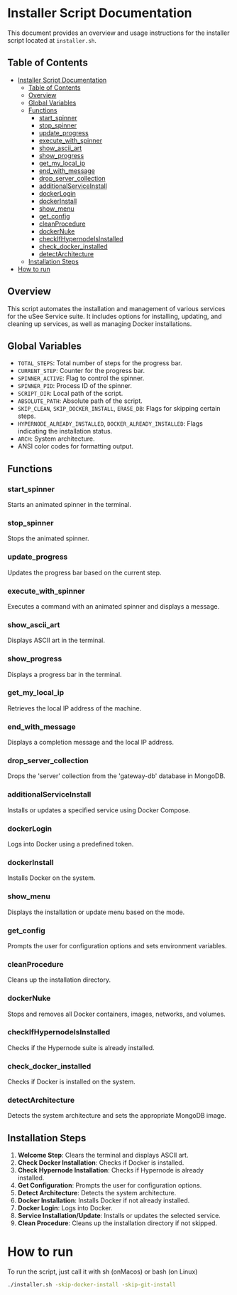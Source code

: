 
# Installer Script Documentation

This document provides an overview and usage instructions for the installer script located at `installer.sh`.

## Table of Contents
- [Installer Script Documentation](#installer-script-documentation)
  - [Table of Contents](#table-of-contents)
  - [Overview](#overview)
  - [Global Variables](#global-variables)
  - [Functions](#functions)
    - [start\_spinner](#start_spinner)
    - [stop\_spinner](#stop_spinner)
    - [update\_progress](#update_progress)
    - [execute\_with\_spinner](#execute_with_spinner)
    - [show\_ascii\_art](#show_ascii_art)
    - [show\_progress](#show_progress)
    - [get\_my\_local\_ip](#get_my_local_ip)
    - [end\_with\_message](#end_with_message)
    - [drop\_server\_collection](#drop_server_collection)
    - [additionalServiceInstall](#additionalserviceinstall)
    - [dockerLogin](#dockerlogin)
    - [dockerInstall](#dockerinstall)
    - [show\_menu](#show_menu)
    - [get\_config](#get_config)
    - [cleanProcedure](#cleanprocedure)
    - [dockerNuke](#dockernuke)
    - [checkIfHypernodeIsInstalled](#checkifhypernodeisinstalled)
    - [check\_docker\_installed](#check_docker_installed)
    - [detectArchitecture](#detectarchitecture)
  - [Installation Steps](#installation-steps)
- [How to run](#how-to-run)

## Overview

This script automates the installation and management of various services for the uSee Service suite. It includes options for installing, updating, and cleaning up services, as well as managing Docker installations.

## Global Variables

- `TOTAL_STEPS`: Total number of steps for the progress bar.
- `CURRENT_STEP`: Counter for the progress bar.
- `SPINNER_ACTIVE`: Flag to control the spinner.
- `SPINNER_PID`: Process ID of the spinner.
- `SCRIPT_DIR`: Local path of the script.
- `ABSOLUTE_PATH`: Absolute path of the script.
- `SKIP_CLEAN`, `SKIP_DOCKER_INSTALL`, `ERASE_DB`: Flags for skipping certain steps.
- `HYPERNODE_ALREADY_INSTALLED`, `DOCKER_ALREADY_INSTALLED`: Flags indicating the installation status.
- `ARCH`: System architecture.
- ANSI color codes for formatting output.

## Functions

### start_spinner
Starts an animated spinner in the terminal.

### stop_spinner
Stops the animated spinner.

### update_progress
Updates the progress bar based on the current step.

### execute_with_spinner
Executes a command with an animated spinner and displays a message.

### show_ascii_art
Displays ASCII art in the terminal.

### show_progress
Displays a progress bar in the terminal.

### get_my_local_ip
Retrieves the local IP address of the machine.

### end_with_message
Displays a completion message and the local IP address.

### drop_server_collection
Drops the 'server' collection from the 'gateway-db' database in MongoDB.

### additionalServiceInstall
Installs or updates a specified service using Docker Compose.

### dockerLogin
Logs into Docker using a predefined token.

### dockerInstall
Installs Docker on the system.

### show_menu
Displays the installation or update menu based on the mode.

### get_config
Prompts the user for configuration options and sets environment variables.

### cleanProcedure
Cleans up the installation directory.

### dockerNuke
Stops and removes all Docker containers, images, networks, and volumes.

### checkIfHypernodeIsInstalled
Checks if the Hypernode suite is already installed.

### check_docker_installed
Checks if Docker is installed on the system.

### detectArchitecture
Detects the system architecture and sets the appropriate MongoDB image.

## Installation Steps

1. **Welcome Step**: Clears the terminal and displays ASCII art.
2. **Check Docker Installation**: Checks if Docker is installed.
3. **Check Hypernode Installation**: Checks if Hypernode is already installed.
4. **Get Configuration**: Prompts the user for configuration options.
5. **Detect Architecture**: Detects the system architecture.
6. **Docker Installation**: Installs Docker if not already installed.
7. **Docker Login**: Logs into Docker.
8. **Service Installation/Update**: Installs or updates the selected service.
9. **Clean Procedure**: Cleans up the installation directory if not skipped.

# How to run

To run the script, just call it with sh (onMacos) or bash (on Linux)

```bash
./installer.sh -skip-docker-install -skip-git-install
```
